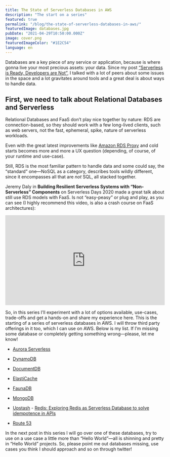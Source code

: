 ```yaml
---
title: The State of Serverless Databases in AWS
description: "The start on a series"
featured: true
permalink: "/blog/the-state-of-serverless-databases-in-aws/"
featuredImage: databases.jpg
pubDate: "2021-04-29T10:50:00.000Z"
image: cover.png
featuredImageColor: "#1E2C54"
language: en
---
```


Databases are a key piece of any service or application, because is where gonna live your most precious assets: your data. Since my post [“Serverless is Ready, Developers are Not”](/blog/serverless-is-ready-developers-are-not/), I talked with a lot of peers about some issues in the space and a lot gravitates around tools and a great deal is about ways to handle data.

## First, we need to talk about Relational Databases and Serverless

Relational Databases and FaaS don’t play nice together by nature: RDS are connection-based, so they should work with a few long-lived clients, such as web servers, not the fast, ephemeral, spike, nature of serverless workloads.

Even with the great latest improvements like [Amazon RDS Proxy](https://aws.amazon.com/rds/proxy/) and cold starts becomes more and more a UX question (depending, of course, of your runtime and use-case).

Still, RDS is the most familiar pattern to handle data and some could say, the “standard” one—NoSQL as a category, describes tools wildly different, since it encompasses all that are *not* SQL, all stacked together. 

Jeremy Daly in **Building Resilient Serverless Systems with “Non-Serverless” Components** on Serverless Days 2020 made a great talk about still use RDS models with FaaS. Is not “easy-peasy” or plug and play, as you can see (I highly recommend this video, is also a crash course on FaaS architectures):

<style>.embed-container { position: relative; padding-bottom: 56.25%; height: 0; overflow: hidden; max-width: 100%; } .embed-container iframe, .embed-container object, .embed-container embed { position: absolute; top: 0; left: 0; width: 100%; height: 100%; }</style><div class='embed-container'>
<iframe title="YouTube" width="560" height="315" src="https://www.youtube.com/embed/coygxBg2wTY" frameBorder="0" allow="accelerometer; autoplay; clipboard-write; encrypted-media; gyroscope; picture-in-picture" allowfullscreen></iframe>
</div>

So, in this series I’ll experiment with a lot of options available, use-cases, trade-offs and get a hands-on and share my experience here. This is the starting of a series of serverless databases in AWS. I will throw third party offerings in it too, which I can use on AWS. Below is my list. If I’m missing some database or completely getting something wrong—please, let me know!

- [Aurora Serverless](https://aws.amazon.com/rds/aurora/serverless/)

- [DynamoDB](https://aws.amazon.com/dynamodb/)

- [DocumentDB](https://aws.amazon.com/documentdb)

- [ElastiCache](https://aws.amazon.com/elasticache/)

- [FaunaDB](https://fauna.com/)

- [MongoDB](https://www.mongodb.com/cloud/atlas)

- [Upstash](https://upstash.com/) - [Redis: Exploring Redis as Serverless Database to solve idempotence in APIs](blog/redis-exploring-redis-as-serverless-databases-to-solve-idempotence-in-api-upstash/)

- [Route 53](https://aws.amazon.com/route53/)

In the next post in this series I will go over one of these databases, try to use on a use case a little more than “Hello World”—all is shinning and pretty in “Hello World” projects. So, please point me out databases missing, use cases you think I should approach and so on through twitter!